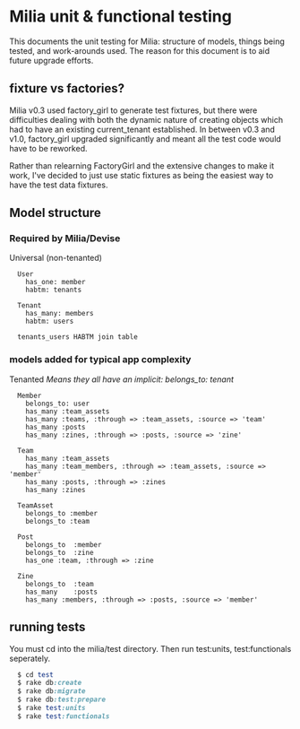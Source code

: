 # Milia unit & functional testing

This documents the unit testing for Milia: structure of models, things
being tested, and work-arounds used. The reason for this document is
to aid future upgrade efforts.

## fixture vs factories?

Milia v0.3 used factory_girl to generate test fixtures, but there
were difficulties dealing with both the dynamic nature of creating
objects which had to have an existing current_tenant established. In
between v0.3 and v1.0, factory_girl upgraded significantly and meant
all the test code would have to be reworked.

Rather than relearning FactoryGirl and the extensive changes to
make it work, I've decided to just use static fixtures as being
the easiest way to have the test data fixtures.

## Model structure

### Required by Milia/Devise

Universal (non-tenanted)
```
  User
    has_one: member
    habtm: tenants

  Tenant
    has_many: members
    habtm: users

  tenants_users HABTM join table
```

### models added for typical app complexity

Tenanted
<i>Means they all have an implicit: belongs_to: tenant</i>

```
  Member
    belongs_to: user
    has_many :team_assets
    has_many :teams, :through => :team_assets, :source => 'team'
    has_many :posts
    has_many :zines, :through => :posts, :source => 'zine'

  Team
    has_many :team_assets
    has_many :team_members, :through => :team_assets, :source => 'member'
    has_many :posts, :through => :zines
    has_many :zines

  TeamAsset
    belongs_to :member
    belongs_to :team

  Post
    belongs_to  :member
    belongs_to  :zine
    has_one :team, :through => :zine

  Zine
    belongs_to  :team
    has_many    :posts
    has_many :members, :through => :posts, :source => 'member'
```

## running tests

You must cd into the milia/test directory.
Then run test:units, test:functionals seperately. 

```ruby
  $ cd test
  $ rake db:create
  $ rake db:migrate
  $ rake db:test:prepare
  $ rake test:units
  $ rake test:functionals
```


